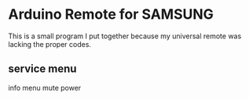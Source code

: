 # Arduino Remote for SAMSUNG
This is a small program I put together because my
universal remote was lacking the proper codes.
## service menu
info menu mute power